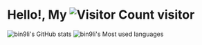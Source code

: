 # Hello!, My ![Visitor Count](https://profile-counter.glitch.me/bin9li/count.svg) visitor

![bin9li's GitHub stats](https://github-readme-stats.vercel.app/api?username=bin9li&show_icons=true&line_height=21)
![bin9li's Most used languages](https://github-readme-stats-git-masterrstaa-rickstaa.vercel.app/api/top-langs/?username=bin9li&layout=compact&langs_count=6")

<!-- <div align="center" >
<img height="137px" src="https://github-readme-stats-git-masterrstaa-rickstaa.vercel.app/api?username=bin9li&hide_title=true&hide_border=true&show_icons=true&line_height=21" />
<img height="137px" src=" /><br><br>
</div> -->

